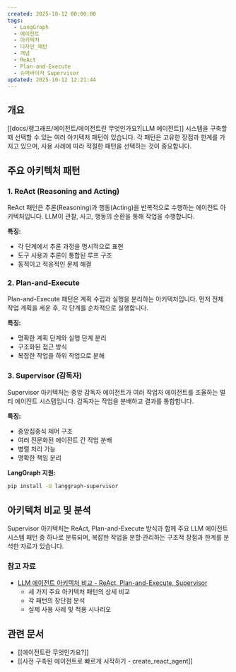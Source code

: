 ```yaml
---
created: 2025-10-12 00:00:00
tags:
  - LangGraph
  - 에이전트
  - 아키텍처
  - 디자인_패턴
  - 개념
  - ReAct
  - Plan-and-Execute
  - 슈퍼바이저_Supervisor
updated: 2025-10-12 12:21:44
---
```

## 개요

[[docs/랭그래프/에이전트/에이전트란 무엇인가요?|LLM 에이전트]] 시스템을 구축할 때 선택할 수 있는 여러 아키텍처 패턴이 있습니다. 각 패턴은 고유한 장점과 한계를 가지고 있으며, 사용 사례에 따라 적절한 패턴을 선택하는 것이 중요합니다.

## 주요 아키텍처 패턴

### 1. ReAct (Reasoning and Acting)

ReAct 패턴은 추론(Reasoning)과 행동(Acting)을 반복적으로 수행하는 에이전트 아키텍처입니다. LLM이 관찰, 사고, 행동의 순환을 통해 작업을 수행합니다.

**특징:**

- 각 단계에서 추론 과정을 명시적으로 표현
- 도구 사용과 추론이 통합된 루프 구조
- 동적이고 적응적인 문제 해결

### 2. Plan-and-Execute

Plan-and-Execute 패턴은 계획 수립과 실행을 분리하는 아키텍처입니다. 먼저 전체 작업 계획을 세운 후, 각 단계를 순차적으로 실행합니다.

**특징:**

- 명확한 계획 단계와 실행 단계 분리
- 구조화된 접근 방식
- 복잡한 작업을 하위 작업으로 분해

### 3. Supervisor (감독자)

Supervisor 아키텍처는 중앙 감독자 에이전트가 여러 작업자 에이전트를 조율하는 멀티 에이전트 시스템입니다. 감독자는 작업을 분배하고 결과를 통합합니다.

**특징:**

- 중앙집중식 제어 구조
- 여러 전문화된 에이전트 간 작업 분배
- 병렬 처리 가능
- 명확한 책임 분리

**LangGraph 지원:**

```bash
pip install -U langgraph-supervisor
```

## 아키텍처 비교 및 분석

Supervisor 아키텍처는 ReAct, Plan-and-Execute 방식과 함께 주요 LLM 에이전트 시스템 패턴 중 하나로 분류되며, 복잡한 작업을 분할·관리하는 구조적 장점과 한계를 분석한 자료가 있습니다.

### 참고 자료

- [LLM 에이전트 아키텍처 비교 - ReAct, Plan-and-Execute, Supervisor](https://syshin0116.github.io/AI/Agent-Architecture-Comparison)
  - 세 가지 주요 아키텍처 패턴의 상세 비교
  - 각 패턴의 장단점 분석
  - 실제 사용 사례 및 적용 시나리오

## 관련 문서

- [[에이전트란 무엇인가요?]]
- [[사전 구축된 에이전트로 빠르게 시작하기 - create_react_agent]]
